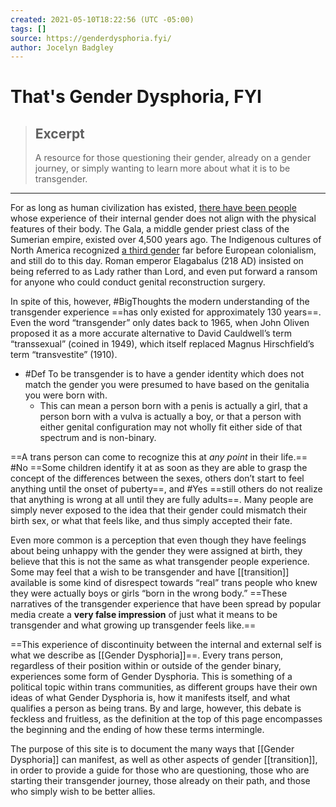 ```yaml
---
created: 2021-05-10T18:22:56 (UTC -05:00)
tags: []
source: https://genderdysphoria.fyi/
author: Jocelyn Badgley
---
```


# That's Gender Dysphoria, FYI

> ## Excerpt
> A resource for those questioning their gender, already on a gender journey, or simply wanting to learn more about what it is to be transgender.

---
For as long as human civilization has existed, [there have been people](https://en.wikipedia.org/wiki/Transgender_history) whose experience of their internal gender does not align with the physical features of their body. The Gala, a middle gender priest class of the Sumerian empire, existed over 4,500 years ago. The Indigenous cultures of North America recognized [a third gender](https://en.wikipedia.org/wiki/Third_gender) far before European colonialism, and still do to this day. Roman emperor Elagabalus (218 AD) insisted on being referred to as Lady rather than Lord, and even put forward a ransom for anyone who could conduct genital reconstruction surgery.

In spite of this, however, #BigThoughts the modern understanding of the transgender experience ==has only existed for approximately 130 years==. Even the word “transgender” only dates back to 1965, when John Oliven proposed it as a more accurate alternative to David Cauldwell’s term “transsexual” (coined in 1949), which itself replaced Magnus Hirschfield’s term “transvestite” (1910).

- #Def To be transgender is to have a gender identity which does not match the gender you were presumed to have based on the genitalia you were born with. 
	- This can mean a person born with a penis is actually a girl, that a person born with a vulva is actually a boy, or that a person with either genital configuration may not wholly fit either side of that spectrum and is non-binary.

==A trans person can come to recognize this at _any point_ in their life.== #No ==Some children identify it at as soon as they are able to grasp the concept of the differences between the sexes, others don’t start to feel anything until the onset of puberty==, and #Yes ==still others do not realize that anything is wrong at all until they are fully adults==. Many people are simply never exposed to the idea that their gender could mismatch their birth sex, or what that feels like, and thus simply accepted their fate.

Even more common is a perception that even though they have feelings about being unhappy with the gender they were assigned at birth, they believe that this is not the same as what transgender people experience. Some may feel that a wish to be transgender and have [[transition]] available is some kind of disrespect towards “real” trans people who knew they were actually boys or girls “born in the wrong body.” ==These narratives of the transgender experience that have been spread by popular media create a **very false impression** of just what it means to be transgender and what growing up transgender feels like.==

==This experience of discontinuity between the internal and external self is what we describe as [[Gender Dysphoria]]==. Every trans person, regardless of their position within or outside of the gender binary, experiences some form of Gender Dysphoria. This is something of a political topic within trans communities, as different groups have their own ideas of what Gender Dysphoria is, how it manifests itself, and what qualifies a person as being trans. By and large, however, this debate is feckless and fruitless, as the definition at the top of this page encompasses the beginning and the ending of how these terms intermingle.

The purpose of this site is to document the many ways that [[Gender Dysphoria]] can manifest, as well as other aspects of gender [[transition]], in order to provide a guide for those who are questioning, those who are starting their transgender journey, those already on their path, and those who simply wish to be better allies.
